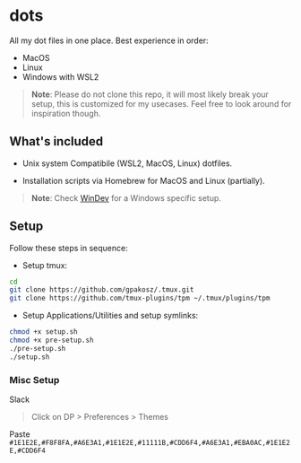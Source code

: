# dots

All my dot files in one place. Best experience in order:

- MacOS
- Linux
- Windows with WSL2

> **Note**: Please do not clone this repo, it will most likely break your setup, this is customized for my usecases. Feel free to look around for inspiration though.

## What's included

- Unix system Compatibile (WSL2, MacOS, Linux) dotfiles.

- Installation scripts via Homebrew for MacOS and Linux (partially).

> **Note**: Check [WinDev](/windev/README.md) for a Windows specific setup.

## Setup

Follow these steps in sequence:

- Setup tmux:

```bash
cd
git clone https://github.com/gpakosz/.tmux.git
git clone https://github.com/tmux-plugins/tpm ~/.tmux/plugins/tpm
```

- Setup Applications/Utilities and setup symlinks:

```bash
chmod +x setup.sh
chmod +x pre-setup.sh
./pre-setup.sh
./setup.sh
```

### Misc Setup

Slack

> Click on DP > Preferences > Themes

Paste `#1E1E2E,#F8F8FA,#A6E3A1,#1E1E2E,#11111B,#CDD6F4,#A6E3A1,#EBA0AC,#1E1E2E,#CDD6F4`
